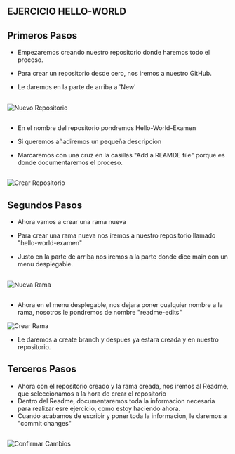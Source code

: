 ## EJERCICIO HELLO-WORLD

## Primeros Pasos

- Empezaremos creando nuestro repositorio donde haremos todo el proceso.

- Para crear un repositorio desde cero, nos iremos a nuestro GitHub.

- Le daremos en la parte de arriba  a 'New'


##

![Nuevo Repositorio](https://github.com/AlejandroRocaMateu/hello-world-examen/blob/19f41cf2a5d6bd43789560d43a326f9b6a6465df/1.PNG)

##

- En el nombre del repositorio pondremos Hello-World-Examen

- Si queremos añadiremos un pequeña descripcion

- Marcaremos con una cruz en la casillas "Add a REAMDE file" porque es donde documentaremos el proceso.

##

![Crear Repositorio](https://github.com/AlejandroRocaMateu/hello-world-examen/blob/7fa699ea33de5c75babd01e680649f6b556135f5/1.1.PNG)


## Segundos Pasos

- Ahora vamos a crear una rama nueva

- Para crear una rama nueva nos iremos a nuestro repositorio llamado "hello-world-examen"

- Justo en la parte de arriba nos iremos a la parte donde dice main con un menu desplegable.

##

![Nueva Rama](https://github.com/AlejandroRocaMateu/hello-world-examen/blob/5c957f9f479653fedee7901ca6f6452c83e0725d/2.PNG)

##

- Ahora en el menu desplegable, nos dejara poner cualquier nombre a la rama, nosotros le pondremos de nombre "readme-edits"

![Crear Rama](https://github.com/AlejandroRocaMateu/hello-world-examen/blob/79d5b68bed5e76a371fff607228e61ed8323516d/3.PNG)

- Le daremos a create branch y despues ya estara creada y en nuestro repositorio.

## Terceros Pasos

- Ahora con el repositorio creado y la rama creada, nos iremos al Readme, que seleccionamos a la hora de crear el repositorio
- Dentro del Readme, documentaremos toda la informacion necesaria para realizar esre ejercicio, como estoy haciendo ahora.
- Cuando acabamos de escribir y poner toda la informacion, le daremos a "commit changes"

##

![Confirmar Cambios]()







